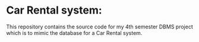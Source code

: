 # Car Rental system:
This repository contains the source code for my 4th semester DBMS project which is to mimic the database for a Car Rental system. 
